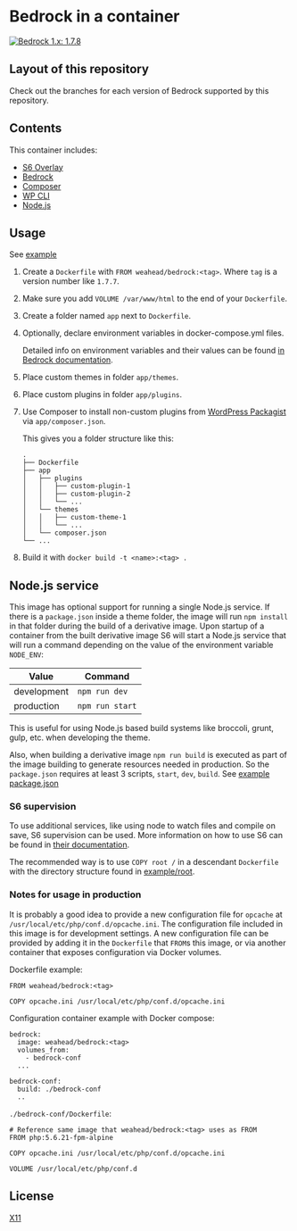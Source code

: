 # Bedrock in a container

[![Bedrock 1.x: 1.7.8](https://img.shields.io/badge/Bedrock--1.x:-1.7.8-green.svg)](https://github.com/weahead/docker-bedrock/tree/1.x)


## Layout of this repository

Check out the branches for each version of Bedrock supported by this repository.


## Contents

This container includes:

- [S6 Overlay](https://github.com/just-containers/s6-overlay)
- [Bedrock](https://roots.io/bedrock/)
- [Composer](https://getcomposer.org/)
- [WP CLI](https://wp-cli.org/)
- [Node.js](https://nodejs.org/)


## Usage

See [example](example)

1. Create a `Dockerfile` with `FROM weahead/bedrock:<tag>`. Where `tag` is a
   version number like `1.7.7`.

2. Make sure you add `VOLUME /var/www/html` to the end of your `Dockerfile`.

3. Create a folder named `app` next to `Dockerfile`.

4. Optionally, declare environment variables in docker-compose.yml files.

   Detailed info on environment variables and their values can be found
   [in Bedrock documentation](https://roots.io/bedrock/docs/environment-variables/).

5. Place custom themes in folder `app/themes`.

6. Place custom plugins in folder `app/plugins`.

7. Use Composer to install non-custom plugins from
   [WordPress Packagist](https://wpackagist.org/) via `app/composer.json`.

   This gives you a folder structure like this:

   ```
   .
   ├── Dockerfile
   ├── app
   │   ├── plugins
   │   │   ├── custom-plugin-1
   │   │   ├── custom-plugin-2
   │   │   └── ...
   │   └── themes
   │   │   ├── custom-theme-1
   │   │   └── ...
   │   └── composer.json
   └── ...
   ```

7. Build it with `docker build -t <name>:<tag> .`


## Node.js service

This image has optional support for running a single Node.js service. If there
is a `package.json` inside a theme folder, the image will run `npm install` in
that folder during the build of a derivative image. Upon startup of a container
from the built derivative image S6 will start a Node.js service that will run a
command depending on the value of the environment variable `NODE_ENV`:

| Value       | Command         |
|-------------|-----------------|
| development | `npm run dev`   |
| production  | `npm run start` |

This is useful for using Node.js based build systems like broccoli, grunt,
gulp, etc. when developing the theme.

Also, when building a derivative image `npm run build` is executed as part of
the image building to generate resources needed in production. So the
`package.json` requires at least 3 scripts, `start`, `dev`, `build`. See [example package.json](example/app/package.json)


### S6 supervision

To use additional services, like using node to watch files and compile on save,
S6 supervision can be used. More information on how to use S6 can be found in 
[their documentation](https://github.com/just-containers/s6-overlay).

The recommended way is to use `COPY root /` in a descendant `Dockerfile` with 
the directory structure found in [example/root](example/root).


### Notes for usage in production

It is probably a good idea to provide a new configuration file for `opcache` at
`/usr/local/etc/php/conf.d/opcache.ini`. The configuration file included in
this image is for development settings. A new configuration file can be provided
by adding it in the `Dockerfile` that `FROM`s this image, or via another
container that exposes configuration via Docker volumes.

Dockerfile example:
```
FROM weahead/bedrock:<tag>

COPY opcache.ini /usr/local/etc/php/conf.d/opcache.ini
```

Configuration container example with Docker compose:
```
bedrock:
  image: weahead/bedrock:<tag>
  volumes_from:
    - bedrock-conf
  ...

bedrock-conf:
  build: ./bedrock-conf
  ..
```

`./bedrock-conf/Dockerfile`:
```
# Reference same image that weahead/bedrock:<tag> uses as FROM
FROM php:5.6.21-fpm-alpine

COPY opcache.ini /usr/local/etc/php/conf.d/opcache.ini

VOLUME /usr/local/etc/php/conf.d
```


## License

[X11](LICENSE)
